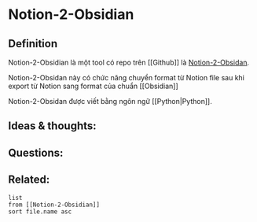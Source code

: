 # Notion-2-Obsidian

## Definition
Notion-2-Obsidian là một tool có repo trên [[Github]] là [Notion-2-Obsidan](https://github.com/visualcurrent/Notion-2-Obsidan). 

Notion-2-Obsidan này có chức năng chuyển format từ Notion file sau khi export từ Notion sang format của chuẩn [[Obsidian]]

Notion-2-Obsidan được viết bằng ngôn ngữ [[Python|Python]].


## Ideas & thoughts:


## Questions:


## Related:
```dataview
list
from [[Notion-2-Obsidian]]
sort file.name asc
```